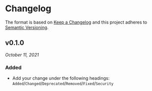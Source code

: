 # Changelog

The format is based on [Keep a Changelog](http://keepachangelog.com/en/1.0.0/)
and this project adheres to [Semantic Versioning](http://semver.org/spec/v2.0.0.html).


v0.1.0
------------------------------
*October 11, 2021*

### Added
- Add your change under the following headings: `Added`/`Changed`/`Deprecated`/`Removed`/`Fixed`/`Security`
